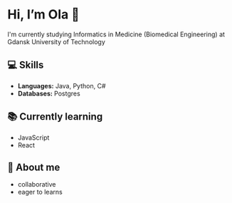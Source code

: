  # Hi, I’m Ola 🤗

 I'm currently studying Informatics in Medicine (Biomedical Engineering) at Gdansk University of Technology
 
 ## 💻 Skills
 - **Languages:** Java, Python, C#
 - **Databases:** Postgres

## 📚 Currently learning
- JavaScript
- React

## 👋 About me
- collaborative
- eager to learns

<!---
olvcha/olvcha is a ✨ special ✨ repository because its `README.md` (this file) appears on your GitHub profile.
You can click the Preview link to take a look at your changes.
--->
